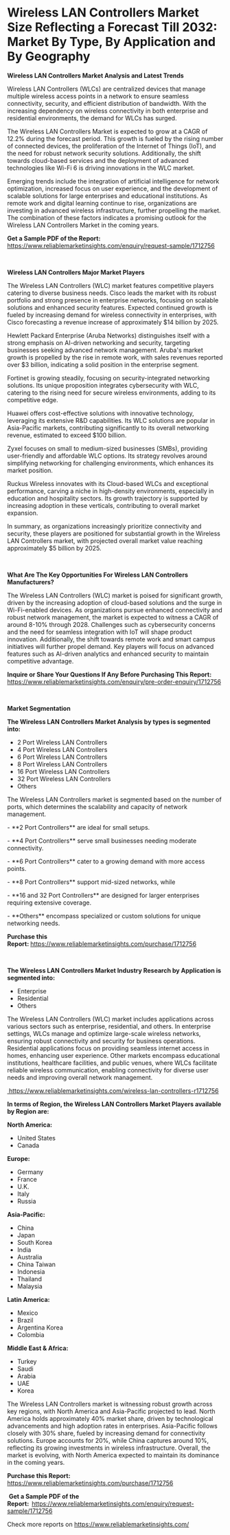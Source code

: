 <p><h1>Wireless LAN Controllers Market Size Reflecting a Forecast Till 2032: Market By Type, By Application and By Geography</h1></p><p><strong>Wireless LAN Controllers Market Analysis and Latest Trends</strong></p>
<p><p>Wireless LAN Controllers (WLCs) are centralized devices that manage multiple wireless access points in a network to ensure seamless connectivity, security, and efficient distribution of bandwidth. With the increasing dependency on wireless connectivity in both enterprise and residential environments, the demand for WLCs has surged. </p><p>The Wireless LAN Controllers Market is expected to grow at a CAGR of 12.2% during the forecast period. This growth is fueled by the rising number of connected devices, the proliferation of the Internet of Things (IoT), and the need for robust network security solutions. Additionally, the shift towards cloud-based services and the deployment of advanced technologies like Wi-Fi 6 is driving innovations in the WLC market.</p><p>Emerging trends include the integration of artificial intelligence for network optimization, increased focus on user experience, and the development of scalable solutions for large enterprises and educational institutions. As remote work and digital learning continue to rise, organizations are investing in advanced wireless infrastructure, further propelling the market. The combination of these factors indicates a promising outlook for the Wireless LAN Controllers Market in the coming years.</p></p>
<p><strong>Get a Sample PDF of the Report:&nbsp;</strong> <a href="https://www.reliablemarketinsights.com/enquiry/request-sample/1712756?utm_campaign=1558&utm_medium=2&utm_source=Github&utm_content=ia&utm_term=15022025&utm_id=wireless-lan-controllers">https://www.reliablemarketinsights.com/enquiry/request-sample/1712756</a></p>
<p>&nbsp;</p>
<p><strong>Wireless LAN Controllers Major Market Players</strong></p>
<p><p>The Wireless LAN Controllers (WLC) market features competitive players catering to diverse business needs. Cisco leads the market with its robust portfolio and strong presence in enterprise networks, focusing on scalable solutions and enhanced security features. Expected continued growth is fueled by increasing demand for wireless connectivity in enterprises, with Cisco forecasting a revenue increase of approximately $14 billion by 2025.</p><p>Hewlett Packard Enterprise (Aruba Networks) distinguishes itself with a strong emphasis on AI-driven networking and security, targeting businesses seeking advanced network management. Aruba's market growth is propelled by the rise in remote work, with sales revenues reported over $3 billion, indicating a solid position in the enterprise segment.</p><p>Fortinet is growing steadily, focusing on security-integrated networking solutions. Its unique proposition integrates cybersecurity with WLC, catering to the rising need for secure wireless environments, adding to its competitive edge.</p><p>Huawei offers cost-effective solutions with innovative technology, leveraging its extensive R&D capabilities. Its WLC solutions are popular in Asia-Pacific markets, contributing significantly to its overall networking revenue, estimated to exceed $100 billion.</p><p>Zyxel focuses on small to medium-sized businesses (SMBs), providing user-friendly and affordable WLC options. Its strategy revolves around simplifying networking for challenging environments, which enhances its market position.</p><p>Ruckus Wireless innovates with its Cloud-based WLCs and exceptional performance, carving a niche in high-density environments, especially in education and hospitality sectors. Its growth trajectory is supported by increasing adoption in these verticals, contributing to overall market expansion.</p><p>In summary, as organizations increasingly prioritize connectivity and security, these players are positioned for substantial growth in the Wireless LAN Controllers market, with projected overall market value reaching approximately $5 billion by 2025.</p></p>
<p>&nbsp;</p>
<p><strong>What Are The Key Opportunities For Wireless LAN Controllers Manufacturers?</strong></p>
<p><p>The Wireless LAN Controllers (WLC) market is poised for significant growth, driven by the increasing adoption of cloud-based solutions and the surge in Wi-Fi-enabled devices. As organizations pursue enhanced connectivity and robust network management, the market is expected to witness a CAGR of around 8-10% through 2028. Challenges such as cybersecurity concerns and the need for seamless integration with IoT will shape product innovation. Additionally, the shift towards remote work and smart campus initiatives will further propel demand. Key players will focus on advanced features such as AI-driven analytics and enhanced security to maintain competitive advantage.</p></p>
<p><strong>Inquire or Share Your Questions If Any Before Purchasing This Report:</strong> <a href="https://www.reliablemarketinsights.com/enquiry/pre-order-enquiry/1712756?utm_campaign=1558&utm_medium=2&utm_source=Github&utm_content=ia&utm_term=15022025&utm_id=wireless-lan-controllers">https://www.reliablemarketinsights.com/enquiry/pre-order-enquiry/1712756</a></p>
<p>&nbsp;</p>
<p><strong>Market Segmentation</strong></p>
<p><strong>The Wireless LAN Controllers Market Analysis by types is segmented into:</strong></p>
<p><ul><li>2 Port Wireless LAN Controllers</li><li>4 Port Wireless LAN Controllers</li><li>6 Port Wireless LAN Controllers</li><li>8 Port Wireless LAN Controllers</li><li>16 Port Wireless LAN Controllers</li><li>32 Port Wireless LAN Controllers</li><li>Others</li></ul></p>
<p><p>The Wireless LAN Controllers market is segmented based on the number of ports, which determines the scalability and capacity of network management. </p><p>- **2 Port Controllers** are ideal for small setups. </p><p>- **4 Port Controllers** serve small businesses needing moderate connectivity. </p><p>- **6 Port Controllers** cater to a growing demand with more access points. </p><p>- **8 Port Controllers** support mid-sized networks, while </p><p>- **16 and 32 Port Controllers** are designed for larger enterprises requiring extensive coverage. </p><p>- **Others** encompass specialized or custom solutions for unique networking needs.</p></p>
<p><strong>Purchase this Report:&nbsp;</strong><a href="https://www.reliablemarketinsights.com/purchase/1712756?utm_campaign=1558&utm_medium=2&utm_source=Github&utm_content=ia&utm_term=15022025&utm_id=wireless-lan-controllers">https://www.reliablemarketinsights.com/purchase/1712756</a></p>
<p>&nbsp;</p>
<p><strong>The Wireless LAN Controllers Market Industry Research by Application is segmented into:</strong></p>
<p><ul><li>Enterprise</li><li>Residential</li><li>Others</li></ul></p>
<p><p>The Wireless LAN Controllers (WLC) market includes applications across various sectors such as enterprise, residential, and others. In enterprise settings, WLCs manage and optimize large-scale wireless networks, ensuring robust connectivity and security for business operations. Residential applications focus on providing seamless internet access in homes, enhancing user experience. Other markets encompass educational institutions, healthcare facilities, and public venues, where WLCs facilitate reliable wireless communication, enabling connectivity for diverse user needs and improving overall network management.</p></p>
<p><a href="https://www.reliablemarketinsights.com/wireless-lan-controllers-r1712756?utm_campaign=1558&utm_medium=2&utm_source=Github&utm_content=ia&utm_term=15022025&utm_id=wireless-lan-controllers">&nbsp;https://www.reliablemarketinsights.com/wireless-lan-controllers-r1712756</a></p>
<p><strong>In terms of Region, the Wireless LAN Controllers Market Players available by Region are:</strong></p>
<p>
    <p> <strong> North America: </strong>
        <ul>
            <li>United States</li>
            <li>Canada</li>
        </ul>
        </p> 
    <p> <strong> Europe: </strong>
        <ul>
            <li>Germany</li>
            <li>France</li>
            <li>U.K.</li>
            <li>Italy</li>
            <li>Russia</li>
        </ul>
        </p> 
    <p> <strong> Asia-Pacific: </strong>
        <ul>
            <li>China</li>
            <li>Japan</li>
            <li>South Korea</li>
            <li>India</li>
            <li>Australia</li>
            <li>China Taiwan</li>
            <li>Indonesia</li>
            <li>Thailand</li>
            <li>Malaysia</li>
        </ul>
        </p> 
    <p> <strong> Latin America: </strong>
        <ul>
            <li>Mexico</li>
            <li>Brazil</li>
            <li>Argentina Korea</li>
            <li>Colombia</li>
        </ul>
        </p> 
    <p> <strong> Middle East & Africa: </strong>
        <ul>
            <li>Turkey</li>
            <li>Saudi</li>
            <li>Arabia</li>
            <li>UAE</li>
            <li>Korea</li>
        </ul>
    </p>
    </p>
<p><p>The Wireless LAN Controllers market is witnessing robust growth across key regions, with North America and Asia-Pacific projected to lead. North America holds approximately 40% market share, driven by technological advancements and high adoption rates in enterprises. Asia-Pacific follows closely with 30% share, fueled by increasing demand for connectivity solutions. Europe accounts for 20%, while China captures around 10%, reflecting its growing investments in wireless infrastructure. Overall, the market is evolving, with North America expected to maintain its dominance in the coming years.</p></p>
<p><strong>Purchase this Report: </strong><a href="https://www.reliablemarketinsights.com/purchase/1712756?utm_campaign=1558&utm_medium=2&utm_source=Github&utm_content=ia&utm_term=15022025&utm_id=wireless-lan-controllers">https://www.reliablemarketinsights.com/purchase/1712756</a></p>
<p>&nbsp;<strong>Get a Sample PDF of the Report:&nbsp;&nbsp;</strong><a href="https://www.reliablemarketinsights.com/enquiry/request-sample/1712756?utm_campaign=1558&utm_medium=2&utm_source=Github&utm_content=ia&utm_term=15022025&utm_id=wireless-lan-controllers">https://www.reliablemarketinsights.com/enquiry/request-sample/1712756</a></p>
<p><strong></strong></p>
<p>Check more reports on <a href="https://www.reliablemarketinsights.com/?utm_campaign=1558&utm_medium=2&utm_source=Github&utm_content=ia&utm_term=15022025&utm_id=wireless-lan-controllers">https://www.reliablemarketinsights.com/</a></p>